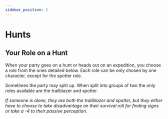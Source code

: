 ```yaml
---
sidebar_position: 2
---
```


# Hunts

## Your Role on a Hunt

When your party goes on a hunt or heads out on an expedition, you choose a role from the ones detailed below. Each role can be only chosen by one character, except for the spotter role.

Sometimes the party may split up. When split into groups of two the only roles available are the trailblazer and spotter.

*If someone is alone, they are both the trailblazer and spotter, but they either have to choose to take disadvantage on their survival roll for finding signs or take a -4 to their passive perception.*
